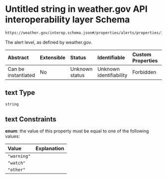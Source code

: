 # Untitled string in weather.gov API interoperability layer Schema

```txt
https://weather.gov/interop.schema.json#/properties/alerts/properties/items/items/properties/metadata/properties/level/properties/text
```

The alert level, as defined by weather.gov.

| Abstract            | Extensible | Status         | Identifiable            | Custom Properties | Additional Properties | Access Restrictions | Defined In                                                                                                 |
| :------------------ | :--------- | :------------- | :---------------------- | :---------------- | :-------------------- | :------------------ | :--------------------------------------------------------------------------------------------------------- |
| Can be instantiated | No         | Unknown status | Unknown identifiability | Forbidden         | Allowed               | none                | [interop-layer.schema.json\*](../../../api-interop-layer/interop-layer.schema.json "open original schema") |

## text Type

`string`

## text Constraints

**enum**: the value of this property must be equal to one of the following values:

| Value       | Explanation |
| :---------- | :---------- |
| `"warning"` |             |
| `"watch"`   |             |
| `"other"`   |             |
